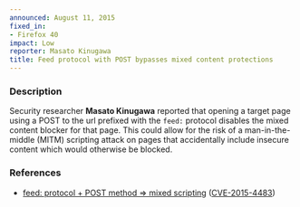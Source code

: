 ```yaml
---
announced: August 11, 2015
fixed_in:
- Firefox 40
impact: Low
reporter: Masato Kinugawa
title: Feed protocol with POST bypasses mixed content protections
---
```


<h3>Description</h3>

<p>Security researcher <strong>Masato Kinugawa</strong> reported that opening a
target page using a POST to the url prefixed with the <code>feed:</code>
protocol disables the mixed content blocker for that page. This could allow for
the risk of a man-in-the-middle (MITM) scripting attack on pages that
accidentally include insecure content which would otherwise be blocked.
</p>


<h3>References</h3>

<ul>
  <li><a href="https://bugzilla.mozilla.org/show_bug.cgi?id=1148732">
       feed: protocol + POST method => mixed scripting</a>
(<a href="http://cve.mitre.org/cgi-bin/cvename.cgi?name=CVE-2015-4483"
class="ex-ref">CVE-2015-4483</a>)</li>
</ul>
